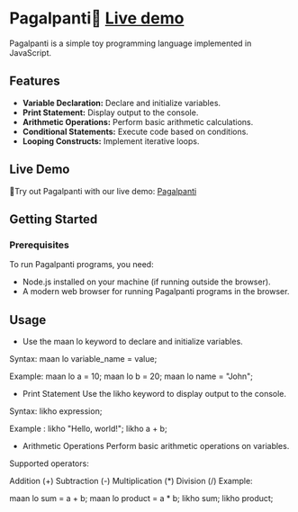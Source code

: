 # Pagalpanti🤪  [Live demo](https://pagalpantionhai.netlify.app/)

Pagalpanti is a simple toy programming language implemented in JavaScript. 

## Features

- **Variable Declaration:** Declare and initialize variables.
- **Print Statement:** Display output to the console.
- **Arithmetic Operations:** Perform basic arithmetic calculations.
- **Conditional Statements:** Execute code based on conditions.
- **Looping Constructs:** Implement iterative loops.

## Live Demo

📌Try out Pagalpanti with our live demo: [Pagalpanti](https://pagalpantionhai.netlify.app/)

## Getting Started

### Prerequisites

To run Pagalpanti programs, you need:

- Node.js installed on your machine (if running outside the browser).
- A modern web browser for running Pagalpanti programs in the browser.



## Usage
- Use the maan lo keyword to declare and initialize variables.

Syntax:
maan lo variable_name = value;

Example: maan lo a = 10;
maan lo b = 20;
maan lo name = "John";

- Print Statement
Use the likho keyword to display output to the console.

Syntax:
likho expression;

Example : likho "Hello, world!";
likho a + b;

- Arithmetic Operations
Perform basic arithmetic operations on variables.

Supported operators:

Addition (+)
Subtraction (-)
Multiplication (*)
Division (/)
Example:

maan lo sum = a + b;
maan lo product = a * b;
likho sum;
likho product;


